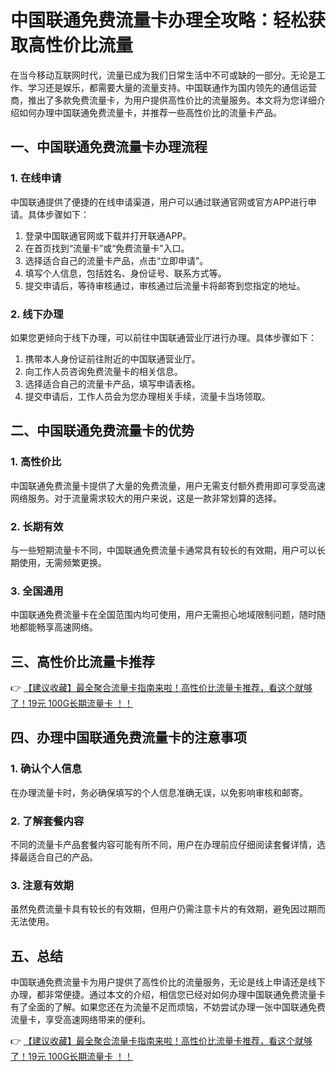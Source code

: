 # 中国联通免费流量卡办理全攻略：轻松获取高性价比流量

在当今移动互联网时代，流量已成为我们日常生活中不可或缺的一部分。无论是工作、学习还是娱乐，都需要大量的流量支持。中国联通作为国内领先的通信运营商，推出了多款免费流量卡，为用户提供高性价比的流量服务。本文将为您详细介绍如何办理中国联通免费流量卡，并推荐一些高性价比的流量卡产品。

## 一、中国联通免费流量卡办理流程

### 1. 在线申请
中国联通提供了便捷的在线申请渠道，用户可以通过联通官网或官方APP进行申请。具体步骤如下：
1. 登录中国联通官网或下载并打开联通APP。
2. 在首页找到“流量卡”或“免费流量卡”入口。
3. 选择适合自己的流量卡产品，点击“立即申请”。
4. 填写个人信息，包括姓名、身份证号、联系方式等。
5. 提交申请后，等待审核通过，审核通过后流量卡将邮寄到您指定的地址。

### 2. 线下办理
如果您更倾向于线下办理，可以前往中国联通营业厅进行办理。具体步骤如下：
1. 携带本人身份证前往附近的中国联通营业厅。
2. 向工作人员咨询免费流量卡的相关信息。
3. 选择适合自己的流量卡产品，填写申请表格。
4. 提交申请后，工作人员会为您办理相关手续，流量卡当场领取。

## 二、中国联通免费流量卡的优势

### 1. 高性价比
中国联通免费流量卡提供了大量的免费流量，用户无需支付额外费用即可享受高速网络服务。对于流量需求较大的用户来说，这是一款非常划算的选择。

### 2. 长期有效
与一些短期流量卡不同，中国联通免费流量卡通常具有较长的有效期，用户可以长期使用，无需频繁更换。

### 3. 全国通用
中国联通免费流量卡在全国范围内均可使用，用户无需担心地域限制问题，随时随地都能畅享高速网络。

## 三、高性价比流量卡推荐

👉 [【建议收藏】最全聚合流量卡指南来啦！高性价比流量卡推荐，看这个就够了！19元 100G长期流量卡 ！！](https://bit.ly/Liuliangka)

## 四、办理中国联通免费流量卡的注意事项

### 1. 确认个人信息
在办理流量卡时，务必确保填写的个人信息准确无误，以免影响审核和邮寄。

### 2. 了解套餐内容
不同的流量卡产品套餐内容可能有所不同，用户在办理前应仔细阅读套餐详情，选择最适合自己的产品。

### 3. 注意有效期
虽然免费流量卡具有较长的有效期，但用户仍需注意卡片的有效期，避免因过期而无法使用。

## 五、总结

中国联通免费流量卡为用户提供了高性价比的流量服务，无论是线上申请还是线下办理，都非常便捷。通过本文的介绍，相信您已经对如何办理中国联通免费流量卡有了全面的了解。如果您还在为流量不足而烦恼，不妨尝试办理一张中国联通免费流量卡，享受高速网络带来的便利。

👉 [【建议收藏】最全聚合流量卡指南来啦！高性价比流量卡推荐，看这个就够了！19元 100G长期流量卡 ！！](https://bit.ly/Liuliangka)